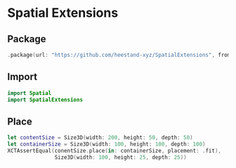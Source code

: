 # Spatial Extensions

## Package

```swift
.package(url: "https://github.com/heestand-xyz/SpatialExtensions", from: "0.1.0")
```

## Import

```swift
import Spatial
import SpatialExtensions
```

## Place

```swift
let contentSize = Size3D(width: 200, height: 50, depth: 50)
let containerSize = Size3D(width: 100, height: 100, depth: 100)
XCTAssertEqual(conentSize.place(in: containerSize, placement: .fit),
               Size3D(width: 100, height: 25, depth: 25))
```
